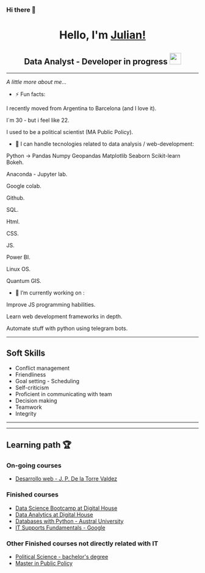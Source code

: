### Hi there 👋

<h1 align='center'>Hello, I'm <a href="https://github.com/jgarcianagy"> Julian!</a></h1>
<h2 align='center' style='text-transform:italic;'>Data Analyst - Developer in progress&nbsp;<img src="https://media.giphy.com/media/ne3xrYlWtQFtC/giphy.gif" width="30"></h2>

---
*A little more about me…*


- ⚡ Fun facts:

I recently moved from Argentina to Barcelona (and I love it).

I´m 30 - but i feel like 22.

I used to be a political scientist (MA Public Policy).


- 🌱 I can handle tecnologies related to data analysis / web-development:

Python -> Pandas Numpy Geopandas Matplotlib Seaborn Scikit-learn Bokeh. 

Anaconda - Jupyter lab.

Google colab.

Github.



SQL.

Html.

CSS.

JS.

Power BI.

Linux OS.

Quantum GIS.


- 🔭 I’m currently working on :

Improve JS programming habilities.

Learn web development frameworks in depth.

Automate stuff with python using telegram bots.

______
## Soft Skills

* Conflict management
* Friendliness
* Goal setting - Scheduling
* Self-criticism
* Proficient in communicating with team 
* Decision making
* Teamwork
* Integrity
______

______
## Learning path 🏆
### On-going courses
* <a href="https://www.udemy.com/course/desarrollo-web-completo-con-html5-css3-js-php-y-mysql/">Desarrollo web - J. P. De la Torre Valdez</a>


### Finished courses
* <a href="https://www.digitalhouse.com/ar/curso/data-science">Data Science Bootcamp at Digital House</a>
* <a href="https://www.digitalhouse.com/ar/curso/data-analytics">Data Analytics at Digital House</a>
* <a href="https://www.linkedin.com/in/jgarcianagy/detail/treasury/education:675796525/?entityUrn=urn%3Ali%3Afsd_profileTreasuryMedia%3A(ACoAACLw4yEBgL8ic4-__Bpg56cWmV2aLZI-QQM%2C1599502603494)&section=education%3A675796525&treasuryCount=1"> Databases with Python - Austral University </a>
* <a href="https://www.coursera.org/professional-certificates/google-it-support">IT Supports Fundamentals - Google</a>

### Other Finished courses not directly related with IT

* <a href="http://www.sociales.uba.ar/carreras/ciencia-politica/">Political Science - bachelor's degree</a>
* <a href="https://www.utdt.edu/ver_contenido.php?id_contenido=796&id_item_menu=1877">Master in Public Policy</a>

<!--
**jgarcianagy/jgarcianagy** is a ✨ _special_ ✨ repository because its `README.md` (this file) appears on your GitHub profile.

Here are some ideas to get you started:

- 🔭 I’m currently working on ...
- 🌱 I’m currently learning ...
- 👯 I’m looking to collaborate on ...
- 🤔 I’m looking for help with ...
- 💬 Ask me about ...
- 📫 How to reach me: ...
- 😄 Pronouns: ...
- ⚡ Fun fact: ...
-->
